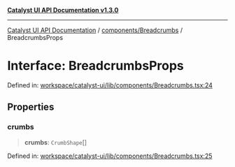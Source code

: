 [**Catalyst UI API Documentation v1.3.0**](../../../README.md)

---

[Catalyst UI API Documentation](../../../README.md) / [components/Breadcrumbs](../README.md) / BreadcrumbsProps

# Interface: BreadcrumbsProps

Defined in: [workspace/catalyst-ui/lib/components/Breadcrumbs.tsx:24](https://github.com/TheBranchDriftCatalyst/catalyst-ui/blob/main/lib/components/Breadcrumbs.tsx#L24)

## Properties

### crumbs

> **crumbs**: `CrumbShape`[]

Defined in: [workspace/catalyst-ui/lib/components/Breadcrumbs.tsx:25](https://github.com/TheBranchDriftCatalyst/catalyst-ui/blob/main/lib/components/Breadcrumbs.tsx#L25)
